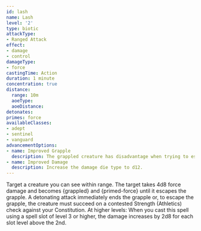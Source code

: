 ```yaml
---
id: lash
name: Lash
level: '2'
type: biotic
attackType:
- Ranged Attack
effect:
- damage
- control
damageType:
- force
castingTime: Action
duration: 1 minute
concentration: true
distance:
  range: 10m
  aoeType: 
  aoeDistance: 
detonates: 
primes: force
availableClasses:
- adept
- sentinel
- vanguard
advancementOptions:
- name: Improved Grapple
  description: The grappled creature has disadvantage when trying to escape.
- name: Improved Damage
  description: Increase the damage die type to d12.
---
```

Target a creature you can see within range. The target takes 4d8 force damage and becomes {grappled} and {primed-force} until it escapes the grapple. A detonating attack immediately ends the grapple or, to escape the grapple, the creature must succeed on a contested Strength (Athletics) check against your Constitution.
At higher levels: When you cast this spell using a spell slot of level 3 or higher, the damage increases by 2d8 for each slot level above the 2nd.
